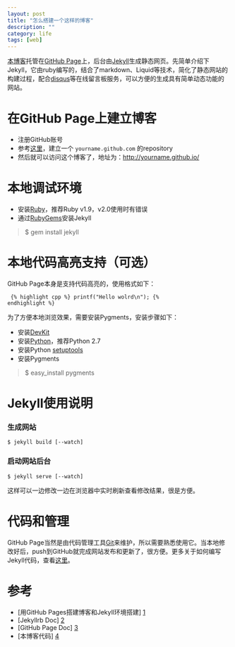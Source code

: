 ```yaml
---
layout: post
title: "怎么搭建一个这样的博客"
description: ""
category: life
tags: [web]
---
```


[本博客][4]托管在[GitHub Page](http://page.github.com)上，后台由[Jekyll](http://jekyllrb.com/docs/installation/)生成静态网页。先简单介绍下Jekyll，它由ruby编写的，结合了markdown、Liquid等技术，简化了静态网站的构建过程，配合[disqus](http://www.disqus.com)等在线留言板服务，可以方便的生成具有简单动态功能的网站。

# 在GitHub Page上建立博客

* 注册GitHub账号
* 参考[这里][3]，建立一个 `yourname.github.com` 的repository
* 然后就可以访问这个博客了，地址为：<http://yourname.github.io/>

# 本地调试环境

* 安装[Ruby](http://rubyinstaller.org/downloads/)，推荐Ruby v1.9，v2.0使用时有错误
* 通过[RubyGems](http://docs.rubygems.org/read/chapter/3)安装Jekyll
> $ gem install jekyll

# 本地代码高亮支持（可选）

GitHub Page本身是支持代码高亮的，使用格式如下：

<code><pre>
{&#37; highlight cpp %}
printf("Hello wolrd\n");
{&#37; endhighlight %}
</pre></code>

为了方便本地浏览效果，需要安装Pygments，安装步骤如下：

* 安装[DevKit](http://rubyinstaller.org/downloads/)
* 安装[Python](http://www.python.org)，推荐Python 2.7
* 安装Python [setuptools](http://pypi.python.org/pypi/setuptools)
* 安装Pygments
> $ easy_install pygments

# Jekyll使用说明

### 生成网站

    $ jekyll build [--watch]

### 启动网站后台

    $ jekyll serve [--watch]

这样可以一边修改一边在浏览器中实时刷新查看修改结果，很是方便。

# 代码和管理

GitHub Page当然是由代码管理工具[Git](http://git-scm.com/)来维护，所以需要熟悉使用它。当本地修改好后，push到GitHub就完成网站发布和更新了，很方便。更多关于如何编写Jekyll代码，查看[这里][2]。

# 参考

* [用GitHub Pages搭建博客和Jekyll环境搭建] [1]
* [Jekyllrb Doc] [2]
* [GitHub Page Doc] [3]
* [本博客代码] [4]

[1]: http://greeensy.github.io/github-jekyll/   "用GitHub Pages搭建博客和Jekyll环境搭建"
[2]: http://jekyllrb.com/docs/home/             "Jekyllrb Doc"
[3]: https://help.github.com/categories/20/articles "GitHub Page Doc"
[4]: https://github.com/maxint/maxint.github.io "本博客代码"
